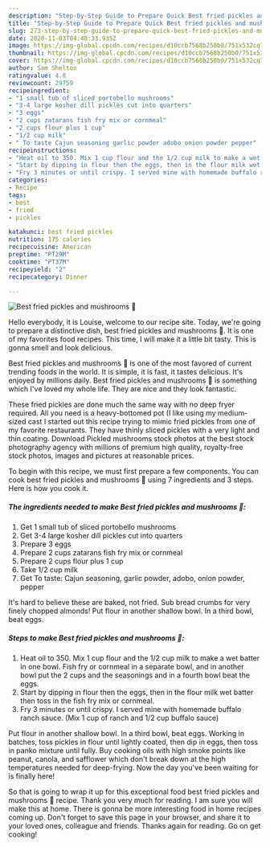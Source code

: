 ```yaml
---
description: "Step-by-Step Guide to Prepare Quick Best fried pickles and mushrooms 🍄"
title: "Step-by-Step Guide to Prepare Quick Best fried pickles and mushrooms 🍄"
slug: 273-step-by-step-guide-to-prepare-quick-best-fried-pickles-and-mushrooms
date: 2020-11-03T04:40:33.935Z
image: https://img-global.cpcdn.com/recipes/d10ccb7568b250b0/751x532cq70/best-fried-pickles-and-mushrooms-🍄-recipe-main-photo.jpg
thumbnail: https://img-global.cpcdn.com/recipes/d10ccb7568b250b0/751x532cq70/best-fried-pickles-and-mushrooms-🍄-recipe-main-photo.jpg
cover: https://img-global.cpcdn.com/recipes/d10ccb7568b250b0/751x532cq70/best-fried-pickles-and-mushrooms-🍄-recipe-main-photo.jpg
author: Sam Shelton
ratingvalue: 4.8
reviewcount: 29759
recipeingredient:
- "1 small tub of sliced portobello mushrooms"
- "3-4 large kosher dill pickles cut into quarters"
- "3 eggs"
- "2 cups zatarans fish fry mix or cornmeal"
- "2 cups flour plus 1 cup"
- "1/2 cup milk"
- " To taste Cajun seasoning garlic powder adobo onion powder pepper"
recipeinstructions:
- "Heat oil to 350. Mix 1 cup flour and the 1/2 cup milk to make a wet batter in one bowl. Fish fry or cornmeal in a separate bowl, and in another bowl put the 2 cups and the seasonings and in a fourth bowl beat the eggs."
- "Start by dipping in flour then the eggs, then in the flour milk wet batter then toss in the fish fry mix or cornmeal."
- "Fry 3 minutes or until crispy. I served mine with homemade buffalo ranch sauce. (Mix 1 cup of ranch and 1/2 cup buffalo sauce)"
categories:
- Recipe
tags:
- best
- fried
- pickles

katakunci: best fried pickles 
nutrition: 175 calories
recipecuisine: American
preptime: "PT29M"
cooktime: "PT37M"
recipeyield: "2"
recipecategory: Dinner

---
```



![Best fried pickles and mushrooms 🍄](https://img-global.cpcdn.com/recipes/d10ccb7568b250b0/751x532cq70/best-fried-pickles-and-mushrooms-🍄-recipe-main-photo.jpg)

Hello everybody, it is Louise, welcome to our recipe site. Today, we're going to prepare a distinctive dish, best fried pickles and mushrooms 🍄. It is one of my favorites food recipes. This time, I will make it a little bit tasty. This is gonna smell and look delicious.

Best fried pickles and mushrooms 🍄 is one of the most favored of current trending foods in the world. It is simple, it is fast, it tastes delicious. It's enjoyed by millions daily. Best fried pickles and mushrooms 🍄 is something which I've loved my whole life. They are nice and they look fantastic.

These fried pickles are done much the same way with no deep fryer required. All you need is a heavy-bottomed pot (I like using my medium-sized cast I started out this recipe trying to mimic fried pickles from one of my favorite restaurants. They have thinly sliced pickles with a very light and thin coating. Download Pickled mushrooms stock photos at the best stock photography agency with millions of premium high quality, royalty-free stock photos, images and pictures at reasonable prices.


To begin with this recipe, we must first prepare a few components. You can cook best fried pickles and mushrooms 🍄 using 7 ingredients and 3 steps. Here is how you cook it.

<!--inarticleads1-->

##### The ingredients needed to make Best fried pickles and mushrooms 🍄:

1. Get 1 small tub of sliced portobello mushrooms
1. Get 3-4 large kosher dill pickles cut into quarters
1. Prepare 3 eggs
1. Prepare 2 cups zatarans fish fry mix or cornmeal
1. Prepare 2 cups flour plus 1 cup
1. Take 1/2 cup milk
1. Get  To taste: Cajun seasoning, garlic powder, adobo, onion powder, pepper


It&#39;s hard to believe these are baked, not fried. Sub bread crumbs for very finely chopped almonds! Put flour in another shallow bowl. In a third bowl, beat eggs. 

<!--inarticleads2-->

##### Steps to make Best fried pickles and mushrooms 🍄:

1. Heat oil to 350. Mix 1 cup flour and the 1/2 cup milk to make a wet batter in one bowl. Fish fry or cornmeal in a separate bowl, and in another bowl put the 2 cups and the seasonings and in a fourth bowl beat the eggs.
1. Start by dipping in flour then the eggs, then in the flour milk wet batter then toss in the fish fry mix or cornmeal.
1. Fry 3 minutes or until crispy. I served mine with homemade buffalo ranch sauce. (Mix 1 cup of ranch and 1/2 cup buffalo sauce)


Put flour in another shallow bowl. In a third bowl, beat eggs. Working in batches, toss pickles in flour until lightly coated, then dip in eggs, then toss in panko mixture until fully. Buy cooking oils with high smoke points like peanut, canola, and safflower which don&#39;t break down at the high temperatures needed for deep-frying. Now the day you&#39;ve been waiting for is finally here! 

So that is going to wrap it up for this exceptional food best fried pickles and mushrooms 🍄 recipe. Thank you very much for reading. I am sure you will make this at home. There is gonna be more interesting food in home recipes coming up. Don't forget to save this page in your browser, and share it to your loved ones, colleague and friends. Thanks again for reading. Go on get cooking!
